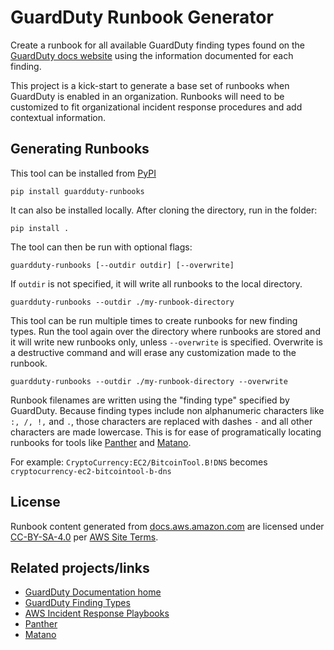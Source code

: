 # GuardDuty Runbook Generator

Create a runbook for all available GuardDuty finding types found on the [GuardDuty docs website](https://docs.aws.amazon.com/guardduty/latest/ug/guardduty_finding-types-active.html) using the information documented for each finding.

This project is a kick-start to generate a base set of runbooks when GuardDuty is enabled in an organization. Runbooks will need to be customized to fit organizational incident response procedures and add contextual information.

## Generating Runbooks

This tool can be installed from [PyPI](https://pypi.org/)

```
pip install guardduty-runbooks
```

It can also be installed locally. After cloning the directory, run in the folder:

```
pip install .
```

The tool can then be run with optional flags:
```
guardduty-runbooks [--outdir outdir] [--overwrite]
```
If `outdir` is not specified, it will write all runbooks to the local directory.
```
guardduty-runbooks --outdir ./my-runbook-directory
```
This tool can be run multiple times to create runbooks for new finding types. Run the tool again over the directory where runbooks are stored and it will write new runbooks only, unless `--overwrite` is specified. Overwrite is a destructive command and will erase any customization made to the runbook.
```
guardduty-runbooks --outdir ./my-runbook-directory --overwrite
```

Runbook filenames are written using the "finding type" specified by GuardDuty. Because finding types include non alphanumeric characters like `:, /, !,` and `.`, those characters are replaced with dashes `-` and all other characters are made lowercase. This is for ease of programatically locating runbooks for tools like [Panther](https://panther.com/) and [Matano](https://www.matano.dev/).

For example:
`CryptoCurrency:EC2/BitcoinTool.B!DNS` becomes `cryptocurrency-ec2-bitcointool-b-dns`

## License
Runbook content generated from [docs.aws.amazon.com](docs.aws.amazon.com) are licensed under [CC-BY-SA-4.0](https://creativecommons.org/licenses/by-sa/4.0/) per [AWS Site Terms](https://aws.amazon.com/terms/).

## Related projects/links
* [GuardDuty Documentation home](https://docs.aws.amazon.com/guardduty/latest/ug/what-is-guardduty.html)
* [GuardDuty Finding Types](https://docs.aws.amazon.com/guardduty/latest/ug/guardduty_finding-types-active.html)
* [AWS Incident Response Playbooks](https://github.com/aws-samples/aws-incident-response-playbooks)
* [Panther](https://panther.com/)
* [Matano](https://www.matano.dev/)

